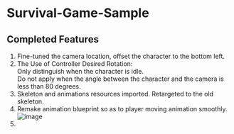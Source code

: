 # Survival-Game-Sample
## Completed Features
1. Fine-tuned the camera location, offset the character to the bottom left.   
2. The Use of Controller Desired Rotation:    
   Only distinguish when the character is idle.  
   Do not apply when the angle between the character and the camera is less than 80 degrees.      
3. Skeleton and animations resources imported. Retargeted to the old skeleton.  
4. Remake animation blueprint so as to player moving animation smoothly.  
 ![image](https://user-images.githubusercontent.com/42362114/173990514-8721d0b8-cd88-4c65-9275-d8edc9346e56.png)
5.
